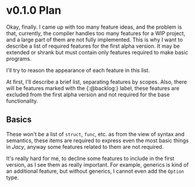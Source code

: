 # v0.1.0 Plan

Okay, finally. I came up with too many feature ideas, and the problem is that, currently, the compiler handles too many features for a WIP project, and a large part of them are not fully implemented. This is why I want to describe a list of required features for the first alpha version. It may be extended or shrank but must contain only features required to make basic programs.

I'll try to reason the appearance of each feature in this list.

At first, I'll describe a brief list, separating features by scopes.
Also, there will be features marked with the {:@backlog:} label, these features are excluded from the first alpha version and not required for the base functionality.

## Basics

These won't be a list of `struct`, `func`, etc. as from the view of syntax and semantics, these items are required to express even the most basic things in _Jacy_, anyway some features related to them are not required.

It's really hard for me, to decline some features to include in the first version, as I see them as really important.
For example, generics is kind of an additional feature, but without generics, I cannot even add the `Option` type.

